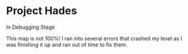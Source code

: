 # Project Hades
In Debugging Stage

This map is not 100%! I ran into several errors that crashed my level as I was finishing it up and ran out of time to fix them.


